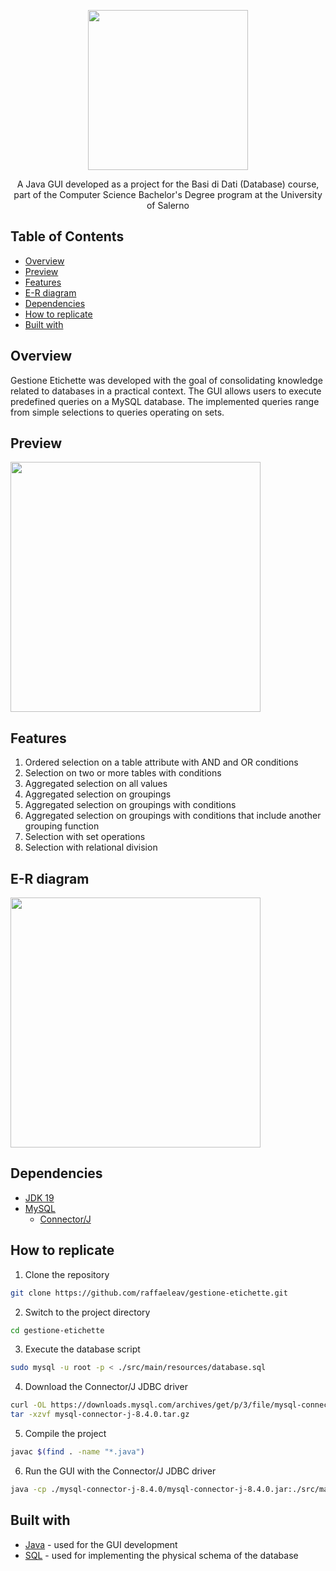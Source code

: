<p align="center">
  <img src="https://github.com/raffaeleav/gestione-etichette/assets/114619463/a322a9fe-0281-4383-90c4-bc288161280f" width="256" heigth="256">
</p>

<p align="center">
  A Java GUI developed as a project for the Basi di Dati (Database) course, part of the Computer Science Bachelor's Degree program at the University of Salerno
</p>


## Table of Contents
- [Overview](#Overview)
- [Preview](#Preview)
- [Features](#Features)
- [E-R diagram](#E-R-diagram)
- [Dependencies](#Dependencies)
- [How to replicate](#How-to-replicate)
- [Built with](#Built-with)


## Overview
<p>
  Gestione Etichette was developed with the goal of consolidating knowledge related to databases in a practical context. The GUI allows users to execute predefined queries on a MySQL database. 
The implemented queries range from simple selections to queries operating on sets.
</p>


## Preview
<p>
  <img src="https://github.com/raffaeleav/gestione-etichette/assets/114619463/d90e07ae-20fc-404c-a0d6-fd0834bdeeee" width="400" heigth="400">
</p>


## Features 
1) Ordered selection on a table attribute with AND and OR conditions
2) Selection on two or more tables with conditions
3) Aggregated selection on all values
4) Aggregated selection on groupings
5) Aggregated selection on groupings with conditions
6) Aggregated selection on groupings with conditions that include another grouping function
7) Selection with set operations
8) Selection with relational division


## E-R diagram
<p>
  <img src="https://github.com/raffaeleav/gestione-etichette/assets/114619463/c51d9e99-f3dc-4944-a6c4-0ca84ffdd467" width="400" heigth="400">
</p>


## Dependencies 
- [JDK 19](https://jdk.java.net/java-se-ri/19)
- [MySQL](https://dev.mysql.com/downloads/installer/)
  - [Connector/J](https://dev.mysql.com/downloads/connector/j/)


## How to replicate
1) Clone the repository
```bash
git clone https://github.com/raffaeleav/gestione-etichette.git
```
2) Switch to the project directory
```bash
cd gestione-etichette
```
3) Execute the database script 
```bash
sudo mysql -u root -p < ./src/main/resources/database.sql
```
4) Download the Connector/J JDBC driver
```bash
curl -OL https://downloads.mysql.com/archives/get/p/3/file/mysql-connector-j-8.4.0.tar.gz 
tar -xzvf mysql-connector-j-8.4.0.tar.gz 
```
5) Compile the project
```bash
javac $(find . -name "*.java")
```
6) Run the GUI with the Connector/J JDBC driver
```bash
java -cp ./mysql-connector-j-8.4.0/mysql-connector-j-8.4.0.jar:./src/main/java gestioneetichette.ProgettoViewer
```


## Built with
- [Java](https://www.oracle.com/it/java/technologies/downloads/) - used for the GUI development
- [SQL](https://www.w3schools.com/sql/) - used for implementing the physical schema of the database
